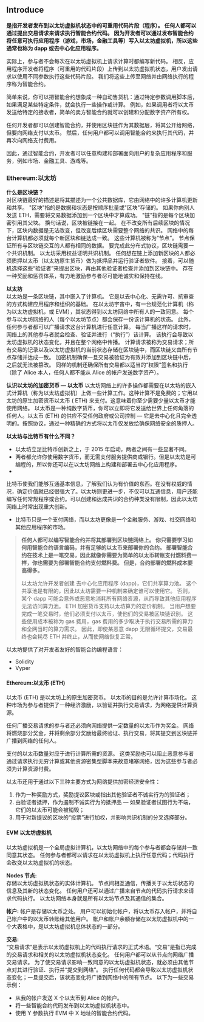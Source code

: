 ## Introduce

**是指开发者发布到以太坊虚拟机状态中的可重用代码片段（程序）。 任何人都可以通过提出交易请求来请求执行智能合约代码。
因为开发者可以通过发布智能合约将任意可执行应用程序（游戏，市场，金融工具等）写入以太坊虚拟机，所以这些通常也称为 dapp
或去中心化应用程序。**

实际上，参与者不会每次在以太坊虚拟机上请求计算时都编写新代码。 相反，应用程序开发者将程序（可重用的代码片段）上传到以太坊虚拟机状态，用户发出请求以使用不同参数执行这些代码片段。
我们将这些上传至网络并由网络执行的程序称为智能合约。

简单来说，你可以把智能合约想象成一种自动售货机：通过特定参数调用脚本后，如果满足某些特定条件，就会执行一些操作或计算。
例如，如果调用者将以太币发送给特定的接收者，简单的卖方智能合约就可以创建和分配数字资产所有权。

任何开发者都可以创建智能合约，并使用区块链作为其数据层，将其公开给网络，但要向网络支付以太币。
然后，任何用户都可以调用智能合约来执行其代码，并再次向网络支付费用。

因此，通过智能合约，开发者可以任意构建和部署面向用户的复杂应用程序和服务，例如市场、金融工具、游戏等。

### Ethereum:以太坊

**什么是区块链？**  
对区块链最好的描述是将其描述为一个公共数据库，它由网络中的许多计算机更新和共享。
"区块"指的是数据和状态是按顺序批量或"区块"存储的。 如果你向别人发送 ETH，需要将交易数据添加到一个区块中才算成功。
"链"指的是每个区块加密引用其父块。 换句话说，区块被链接在一起。 在不改变所有后续区块的情况下，区块内数据是无法改变，但改变后续区块需要整个网络的共识。
网络中的每台计算机都必须就每个新区块和链达成一致。 这些计算机被称为“节点”。 节点保证所有与区块链交互的人都有相同的数据。
要完成此分布式协议，区块链需要一个共识机制。
以太坊采用权益证明共识机制。 任何想在链上添加新区块的人都必须质押以太币（以太坊原生货币）做为抵押品并运行验证者软件。
接着，可以随机选择这些“验证者”来提出区块，再由其他验证者检查并添加到区块链中。 存在一种奖励和惩罚体系，有力地激励参与者尽可能地诚实和保持在线。

**以太坊**  
以太坊是一条区块链，其中嵌入了计算机。 它是以去中心化、无需许可、抗审查的方式构建应用程序和组织的基础。
在以太坊宇宙中，有一台规范化计算机（称为以太坊虚拟机，或 EVM），其状态得到以太坊网络中所有人的一致同意。
每个参与以太坊网络的人（每个以太坊节点）都会保存一份该计算机的状态。 此外，任何参与者都可以广播请求这台计算机进行任意计算。
每当广播这样的请求时，网络上的其他参与者就会检查、验证并进行（“执行”）该计算。 该执行会导致以太坊虚拟机的状态变化，并且在整个网络中传播。
计算请求被称为交易请求；所有交易的记录以及以太坊虚拟机的当前状态存储在区块链中，而区块链又由所有节点存储并达成一致。
加密机制确保一旦交易被验证为有效并添加到区块链中后，之后就无法被篡改。 同样的机制还确保所有交易都以适当的“权限”签名和执行（除了
Alice 本人，任何人都不能从 Alice 的帐户发送数字资产）。

**认识以太坊的加密货币 — 以太币**
以太坊网络上的许多操作都需要在以太坊的嵌入式计算机（称为以太坊虚拟机）上做一些计算工作。这种计算不是免费的；它用以太坊的原生加密货币以太币 (
ETH) 来支付。这意味着你至少需要少量以太币才能使用网络。
以太币是一种纯数字货币，你可以立即将它发送给世界上任何角落的任何人。以太币 (ETH) 的供应不受任何政府或公司控制 —
它是去中心化且完全透明的。按照协议，通过一种精确的方式将以太币仅发放给确保网络安全的质押人。

**以太坊与比特币有什么不同？**

- 以太坊立足比特币创新之上，于 2015 年启动，两者之间有一些显著不同。
- 两者都允许你使用数字货币，而无需支付服务提供商或银行。但是以太坊是可编程的，所以你还可以在以太坊网络上构建和部署去中心化应用程序。
-

比特币使我们能够互通基本信息，了解我们认为有价值的东西。在没有权威的情况，确定价值就已经很强大了。以太坊则更进一步，不仅可以互通信息，用户还能编写任何常规程序或合约。可以创建和达成共识的合约种类没有限制，因此以太坊网络上时常出现重大创新。

- 比特币只是一个支付网络，而以太坊更像是一个金融服务、游戏、社交网络和其他应用程序的市场。

> **任何人都可以编写智能合约并将其部署到区块链网络上。 你只需要学习如何用智能合约语言编码，并有足够的以太币来部署你的合约。
部署智能合约在技术上是一笔交易，因此就像你需要为简单的以太币转账支付燃料费一样，你也需要为部署智能合约支付燃料费。
但是，合约部署的燃料成本要高得多。**
>
> 以太坊允许开发者创建 去中心化应用程序 (dapp)，它们共享算力池。 这个共享池是有限的，因此以太坊需要一种机制来确定谁可以使用它。
> 否则，某个 dapp 可能会意外或恶意地消耗所有网络资源，从而导致其他应用程序无法访问算力池。
> ETH 加密货币支持以太坊算力的定价机制。 当用户想要完成一笔交易时，他们必须支付以太币，使他们的交易被区块链识别。 这些使用成本被称为
> gas 费用，gas 费用的多少取决于执行交易所需的算力和全网当时的算力需求。
> 因此，即使某恶意 dapp 无限循环提交，交易最终也会耗尽 ETH 并终止，从而使网络恢复正常。

以太坊提供了对开发者友好的智能合约编程语言：

- Solidity
- Vyper

#### Ethereum:以太币 (ETH)

以太币 (ETH) 是以太坊上的原生加密货币。 以太币的目的是允许计算市场化。 这种市场为参与者提供了一种经济激励，以验证并执行交易请求，为网络提供计算资源。

任何广播交易请求的参与者还必须向网络提供一定数量的以太币作为奖金。 网络将燃烧部分奖金，并将剩余部分奖励给最终验证、执行交易，将其提交到区块链并广播到网络的任何人。

支付的以太币数量对应于进行计算所需的资源。 这类奖励也可以阻止恶意参与者通过请求执行无穷计算或其他资源密集型脚本来故意堵塞网络，因为这些参与者必须为计算资源付费。

以太币还用于通过以下三种主要方式为网络提供加密经济安全性：

1. 作为一种奖励方式，奖励提议区块或指出其他验证者不诚实行为的验证者；
2. 由验证者抵押，作为遏制不诚实行为的抵押品 — 如果验证者试图行为不端，它们的以太币可能会被销毁；
3. 用于对新提议的区块的“投票”进行加权，并影响共识机制的分叉选择部分。

#### EVM 以太坊虚拟机

以太坊虚拟机是一个全局虚拟计算机，以太坊网络中的每个参与者都会存储并一致同意其状态。
任何参与者都可以请求在以太坊虚拟机上执行任意代码；代码执行会改变以太坊虚拟机的状态。

**Nodes 节点:**  
存储以太坊虚拟机状态的实体计算机。 节点间相互通信，传播关于以太坊状态的信息及其新的状态变化。
任何用户还可以通过广播来自节点的代码执行请求来请求代码执行。 以太坊网络本身就是所有以太坊节点及其通信的集合。

**帐户:**
帐户是存储以太币之处。 用户可以初始化帐户，将以太币存入帐户，并将自己帐户中的以太币转账给其他用户。
帐户和帐户余额存储在以太坊虚拟机中的一个大表格中，是以太坊虚拟机总体状态的一部分。

**交易:**  
“交易请求”是表示以太坊虚拟机上的代码执行请求的正式术语。“交易”是指已完成的交易请求和相关的以太坊虚拟机状态变化。
任何用户都可以从节点向网络广播交易请求。 为了使交易请求影响一致同意的以太坊虚拟机状态，就必须由其他节点对其进行验证、执行并“提交到网络”。
执行任何代码都会导致以太坊虚拟机状态变化；一旦提交后，该状态变化将广播到网络中的所有节点。 以下为一些交易示例：

- 从我的帐户发送 X 个以太币到 Alice 的帐户。
- 将一些智能合约代码发布到以太坊虚拟机状态中。
- 使用 Y 参数执行 EVM 中 X 地址的智能合约代码。
